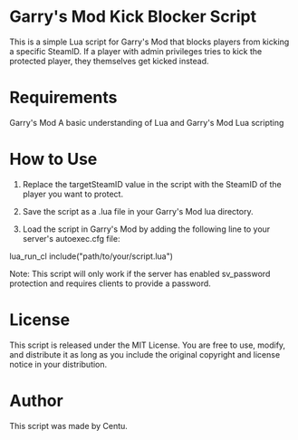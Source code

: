 # Garry's Mod Kick Blocker Script
This is a simple Lua script for Garry's Mod that blocks players from kicking a specific SteamID. If a player with admin privileges tries to kick the protected player, they themselves get kicked instead.

# Requirements

Garry's Mod
A basic understanding of Lua and Garry's Mod Lua scripting

# How to Use
1. Replace the targetSteamID value in the script with the SteamID of the player you want to protect.

2. Save the script as a .lua file in your Garry's Mod lua directory.

3. Load the script in Garry's Mod by adding the following line to your server's autoexec.cfg file:

lua_run_cl include("path/to/your/script.lua")

Note: This script will only work if the server has enabled sv_password protection and requires clients to provide a password.

# License

This script is released under the MIT License. You are free to use, modify, and distribute it as long as you include the original copyright and license notice in your distribution.

# Author

This script was made by Centu.
